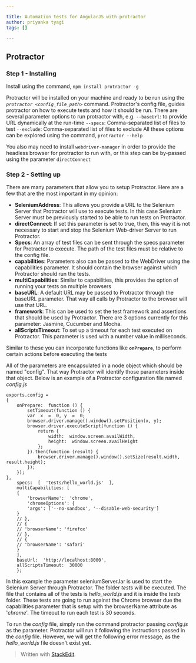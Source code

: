 ```yaml
---

title: Automation tests for AngularJS with protractor
author: priyanka tyagi
tags: []

---
```


## Protractor
### **Step 1 - Installing**
Install using the command, `npm install protractor -g`

Protractor will be installed on your machine and ready to be run using the  _`protractor <config_file_path>`_  command.
Protractor's config file, guides protractor on how to execute tests and how it should be run.
There are several parameter options to run protractor with, e.g.
`--baseUrl`: to provide URL dynamically at the run-time
`--specs`:  Comma-separated list of files to test
`--exclude`:  Comma-separated list of files to exclude
All these options can be explored using the command, `protractor --help`

You also may need to install `webdriver-manager` in order to provide the headless browser for protractor to run with, or this step can be by-passed using the parameter `directConnect`

### **Step 2 - Setting up**

There are many parameters that allow you to setup Protractor. Here are a few that are the most important in my opinion:

-   **SeleniumAddress**: This allows you provide a URL to the Selenium Server that Protractor will use to execute tests. In this case Selenium Server must be previously started to be able to run tests on Protractor.
-   **directConnect**: If set this parameter is set to true, then, this way it is not necessary to start and stop the Selenium Web-driver Server to run Protractor.
-   **Specs**: An array of test files can be sent through the specs parameter for Protractor to execute. The path of the test files must be relative to the config file.
-   **capabilities**: Parameters also can be passed to the WebDriver using the capabilities parameter. It should contain the browser against which Protractor should run the tests.
-  **multiCapabilities**: Similar to capabilities, this provides the option of running your tests on multiple browsers
-   **baseURL**: A default URL may be passed to Protractor through the baseURL parameter. That way all calls by Protractor to the browser will use that URL.
-   **framework**: This can be used to set the test framework and assertions that should be used by Protractor. There are 3 options currently for this parameter: Jasmine, Cucumber and Mocha.
-   **allScriptsTimeout**: To set up a timeout for each test executed on Protractor. This parameter is used with a number value in milliseconds.

Similar to these you can incorporate functions like **`onPrepare`**, to perform certain actions before executing the tests

All of the parameters are encapsulated in a node object which should be named "config". That way Protractor will identify those parameters inside that object. Below is an example of a Protractor configuration file named _config.js_

```
exports.config =  
{ 
	onPrepare:  function () {
		setTimeout(function () {
		var  x  =  0, y  =  0;
		browser.driver.manage().window().setPosition(x, y);
		browser.driver.executeScript(function () {
			return {
				width:  window.screen.availWidth,
				height:  window.screen.availHeight
			};
		}).then(function (result) {
			browser.driver.manage().window().setSize(result.width, result.height);
		});
	});
},
	specs:  [  'tests/hello_world.js'  ],  
	multiCapabilities: [
	{
		'browserName':  'chrome',
		'chromeOptions': {
		'args': ['--no-sandbox', '--disable-web-security']
	}
	// },
	// {
	// 'browserName': 'firefox'
	// },
	// {
	// 'browserName': 'safari'
	}
	], 
	baseUrl:  'http://localhost:8000', 
	allScriptsTimeout:  30000  
	};
```
In this example the parameter seleniumServerJar is used to start the Selenium Server through Protractor. The folder  _tests_  will be executed. The file that contains all of the tests is _hello_world.js_ and it is inside the  _tests_  folder. These tests are going to run against the Chrome browser due the capabilities parameter that is setup with the browserName attribute as '_chrome_'. The timeout to run each test is 30 seconds.

To run the  _config_  file, simply run the command protractor passing  _config.js_  as the parameter. Protractor will run it following the instructions passed in the  _config_  file. However, we will get the following error message, as the  _hello_world.js_  file doesn't exist yet.
> Written with [StackEdit](https://stackedit.io/).
<!--stackedit_data:
eyJoaXN0b3J5IjpbMTczMTQwODQ1LC0xNTAzNDg2MDI5LC0yOT
UxNjU2OTYsLTE1MDM0ODYwMjksNzMwOTk4MTE2LDU4MzYwNjEz
N119
-->